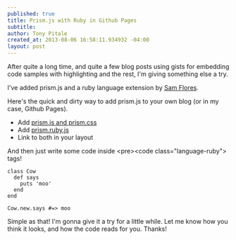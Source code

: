 ```yaml
---
published: true
title: Prism.js with Ruby in Github Pages
subtitle: 
author: Tony Pitale
created_at: 2013-08-06 16:58:11.934932 -04:00
layout: post
---
```


After quite a long time, and quite a few blog posts using gists for embedding
code samples with highlighting and the rest, I'm giving something else a try.

I've added prism.js and a ruby language extension by [Sam Flores](https://github.com/samflores).

Here's the quick and dirty way to add prism.js to your own blog (or in my
case, Github Pages).

* Add [prism.js and prism.css](http://prismjs.com/download.html)
* Add [prism.ruby.js](https://github.com/samflores/prism-langs/blob/master/prism.ruby.js)
* Link to both in your layout

And then just write some code inside &lt;pre&gt;&lt;code class="language-ruby"&gt; tags!

<pre><code class="language-ruby">class Cow
  def says
    puts 'moo'
  end
end

Cow.new.says #=> moo</code></pre>

Simple as that! I'm gonna give it a try for a little while. Let me know how
you think it looks, and how the code reads for you. Thanks!
